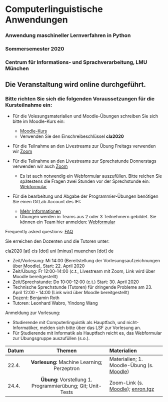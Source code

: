 # Computerlinguistische Anwendungen
### Anwendung maschineller Lernverfahren in Python
### Sommersemester 2020
### Centrum für Informations- und Sprachverarbeitung, LMU München

## Die Veranstaltung wird online durchgeführt.
### Bitte richten Sie sich die folgenden Voraussetzungen für die Kursteilnahme ein:
- Für die Volesungsmaterialien und Moodle-Übungen schreiben Sie sich bitte im Moodle-Kurs ein:
  - [Moodle-Kurs](https://moodle.lmu.de/course/view.php?id=7756)
  - Verwenden Sie den Einschreibeschlüssel **cla2020**
- Für die Teilnahme an den Livestreams zur Übung Freitags verwenden wir [Zoom](https://lmu-munich.zoom.us/)
- Für die Teilnahme an den Livestreams zur Sprechstunde Donnerstags verwenden wir auch [Zoom](https://lmu-munich.zoom.us/)
  - Es ist auch notwendig ein Webformular auszufüllen. Bitte reichen Sie spätestens die Fragen zwei Stunden vor der Sprechstunde ein: [Webformular](https://docs.google.com/forms/d/e/1FAIpQLScPGLfEU67chJU8Koazov6GT2ZF95lPKKa72ggII0_ripC0mQ/viewform?usp=sf_link)
  

- Für die bearbeitung und Abgabe der Programmier-Übungen benötigen Sie einen GitLab Account des IFI: 
  - [Mehr Informationen](https://www.rz.ifi.lmu.de/infos/gitlab_de.html)
  - Übungen werden in Teams aus 2 oder 3 Teilnehmern gebildet. Sie können ein Team hier anmelden: [Webformular](https://docs.google.com/forms/d/e/1FAIpQLSeruhcBY-yY3ixE2NKpUlrVG17RLpkv8UvQVhXdgTgo3ET4ww/viewform?usp=sf_link)

Frequently asked questions: [FAQ](faq.md)

Sie erreichen den Dozenten und die Tutoren unter:

cla2020 [at] cis [dot] uni [minus] muenchen [dot] de

 - Zeit/Vorlesung: Mi 14:00 (Bereitstellung der Vorlesungsaufzeichnungen über Moodle), Start: 22. April 2020
 - Zeit/Übung: Fr 12:00-14:00 (c.t., Livestream mit Zoom, Link wird über Moodle bereitgestellt)
 - Zeit/Sprechstunde: Do 10:00-12:00 (c.t.) Start: 30. April 2020
 - Technische Sprechstunde (Tutoren) für dringende Probleme am 23. April  12:00 - 14:00 (Link wird über Moodle bereitgestellt)
 - Dozent: Benjamin Roth
 - Tutoren: Leonhard Wabro, Yindong Wang 

 Anmeldung zur Vorlesung:
 - Studierende mit Computerlinguistik als Hauptfach, und nicht-Informatiker, melden sich bitte über das LSF zur Vorlesung an.
 - Für Studierende mit Informatik als Hauptfach reicht es, das Webformular zur Übungsgruppe auszufüllen (s.o.).
 
| Datum | Themen | Materialien |
|-----------------------------|:--------------------------------:|:-------------------------------------------------------------------|
22.4. | **Vorlesung:** Machine Learning; Perzeptron | Materialien; 1. Moodle-Übung (s. [Moodle](https://moodle.lmu.de/course/view.php?id=7756)) |
24.4. | **Übung:** Vorstellung 1. Programmierübung; Git; Unit-Tests | Zoom-Link (s. [Moodle](https://moodle.lmu.de/course/view.php?id=7756)); [enron.tgz](http://www.cis.uni-muenchen.de/~beroth/cla/enron.tgz) |
